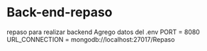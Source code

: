 # Back-end-repaso
repaso para realizar backend
Agrego datos del .env
PORT = 8080
URL_CONNECTION = mongodb://localhost:27017/Repaso
